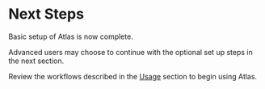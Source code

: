 # Next Steps

Basic setup of Atlas is now complete. 

Advanced users may choose to continue with the optional set up steps in the next section.

Review the workflows described in the [Usage](../../usage/overview.md) section to begin using Atlas.
